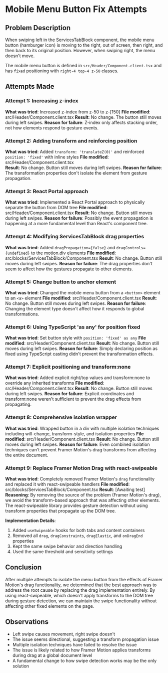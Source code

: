 # Mobile Menu Button Fix Attempts

## Problem Description

When swiping left in the ServicesTabBlock component, the mobile menu button (hamburger icon) is moving to the right, out of screen, then right, and then back to its original position. However, when swiping right, the menu doesn't move.

The mobile menu button is defined in `src/Header/Component.client.tsx` and has `fixed` positioning with `right-4 top-4 z-50` classes.

## Attempts Made

### Attempt 1: Increasing z-index

**What was tried**: Increased z-index from z-50 to z-[150]
**File modified**: src/Header/Component.client.tsx
**Result**: No change. The button still moves during left swipes.
**Reason for failure**: Z-index only affects stacking order, not how elements respond to gesture events.

### Attempt 2: Adding transform and reinforcing position

**What was tried**: Added `transform: 'translateZ(0)'` and reinforced `position: 'fixed'` with inline styles
**File modified**: src/Header/Component.client.tsx  
**Result**: No change. Button still moves during left swipes.
**Reason for failure**: The transformation properties don't isolate the element from gesture propagation.

### Attempt 3: React Portal approach

**What was tried**: Implemented a React Portal approach to physically separate the button from DOM tree
**File modified**: src/Header/Component.client.tsx
**Result**: No change. Button still moves during left swipes.
**Reason for failure**: Possibly the event propagation is happening at a more fundamental level than React's component tree.

### Attempt 4: Modifying ServicesTabBlock drag properties

**What was tried**: Added `dragPropagation={false}` and `dragControls={undefined}` to the motion.div elements
**File modified**: src/blocks/ServicesTabBlock/Component.tsx
**Result**: No change. Button still moves during left swipes.
**Reason for failure**: The drag properties don't seem to affect how the gestures propagate to other elements.

### Attempt 5: Change button to anchor element

**What was tried**: Changed the mobile menu button from a `<button>` element to an `<a>` element
**File modified**: src/Header/Component.client.tsx
**Result**: No change. Button still moves during left swipes.
**Reason for failure**: Changing the element type doesn't affect how it responds to global transformations.

### Attempt 6: Using TypeScript 'as any' for position fixed

**What was tried**: Set button style with `position: 'fixed' as any`
**File modified**: src/Header/Component.client.tsx
**Result**: No change. Button still moves during left swipes.
**Reason for failure**: Simply declaring position as fixed using TypeScript casting didn't prevent the transformation effects.

### Attempt 7: Explicit positioning and transform:none

**What was tried**: Added explicit right/top values and transform:none to override any inherited transforms
**File modified**: src/Header/Component.client.tsx
**Result**: No change. Button still moves during left swipes.
**Reason for failure**: Explicit coordinates and transform:none weren't sufficient to prevent the drag effects from propagating.

### Attempt 8: Comprehensive isolation wrapper

**What was tried**: Wrapped button in a div with multiple isolation techniques including will-change, transform-style, and isolation properties
**File modified**: src/Header/Component.client.tsx
**Result**: No change. Button still moves during left swipes.
**Reason for failure**: Even combined isolation techniques can't prevent Framer Motion's drag transforms from affecting the entire document.

### Attempt 9: Replace Framer Motion Drag with react-swipeable

**What was tried**: Completely removed Framer Motion's `drag` functionality and replaced it with react-swipeable handlers
**File modified**: src/blocks/ServicesTabBlock/Component.tsx
**Result**: [Awaiting test]
**Reasoning**: By removing the source of the problem (Framer Motion's drag), we avoid the transform-based approach that was affecting other elements. The react-swipeable library provides gesture detection without using transform properties that propagate up the DOM tree.

**Implementation Details**:

1. Added `useSwipeable` hooks for both tabs and content containers
2. Removed all `drag`, `dragConstraints`, `dragElastic`, and `onDragEnd` properties
3. Kept the same swipe behavior and direction handling
4. Used the same threshold and sensitivity settings

## Conclusion

After multiple attempts to isolate the menu button from the effects of Framer Motion's drag functionality, we determined that the best approach was to address the root cause by replacing the drag implementation entirely. By using react-swipeable, which doesn't apply transforms to the DOM tree during gesture detection, we can maintain the swipe functionality without affecting other fixed elements on the page.

## Observations

- Left swipe causes movement, right swipe doesn't
- The issue seems directional, suggesting a transform propagation issue
- Multiple isolation techniques have failed to resolve the issue
- The issue is likely related to how Framer Motion applies transforms during drag at a global document level
- A fundamental change to how swipe detection works may be the only solution
